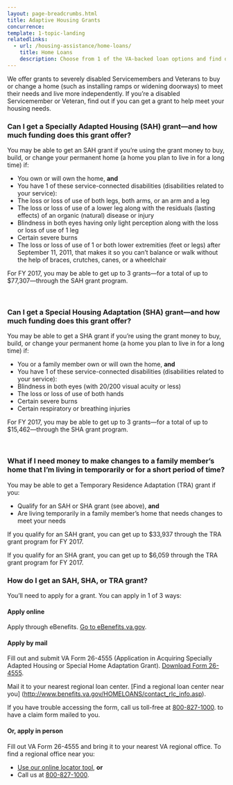 ```yaml
---
layout: page-breadcrumbs.html
title: Adaptive Housing Grants
concurrence: 
template: 1-topic-landing
relatedlinks:
  - url: /housing-assistance/home-loans/
    title: Home Loans
    description: Choose from 1 of the VA-backed loan options and find out how to apply for a loan to buy, improve, or refinance a home.
---
```


<div class="va-introtext">

We offer grants to severely disabled Servicemembers and Veterans to buy or change a home (such as installing ramps or widening doorways) to meet their needs and live more independently. If you’re a disabled Servicemember or Veteran, find out if you can get a grant to help meet your housing needs.

</div>

<div class="feature" markdown=“1”>

### Can I get a Specially Adapted Housing (SAH) grant—and how much funding does this grant offer? 

You may be able to get an SAH grant if you’re using the grant money to buy, build, or change your permanent home (a home you plan to live in for a long time) if:

-	You own or will own the home, **and** 
-	You have 1 of these service-connected disabilities (disabilities related to your service):
 - The loss or loss of use of both legs, both arms, or an arm and a leg
 - The loss or loss of use of a lower leg along with the residuals (lasting effects) of an organic (natural) disease or injury
 - Blindness in both eyes having only light perception along with the loss or loss of use of 1 leg
 - Certain severe burns
 - The loss or loss of use of 1 or both lower extremities (feet or legs) after September 11, 2011, that makes it so you can’t balance or walk without the help of braces, crutches, canes, or a wheelchair

For FY 2017, you may be able to get up to 3 grants—for a total of up to $77,307—through the SAH grant program. 

<br>

### Can I get a Special Housing Adaptation (SHA) grant—and how much funding does this grant offer?

You may be able to get a SHA grant if you’re using the grant money to buy, build, or change your permanent home (a home you plan to live in for a long time) if: 

-	You or a family member own or will own the home, **and**
-	You have 1 of these service-connected disabilities (disabilities related to your service):
 - Blindness in both eyes (with 20/200 visual acuity or less)
 - The loss or loss of use of both hands
 - Certain severe burns
 - Certain respiratory or breathing injuries

For FY 2017, you may be able to get up to 3 grants—for a total of up to $15,462—through the SHA grant program. 

<br>

### What if I need money to make changes to a family member’s home that I’m living in temporarily or for a short period of time? 

You may be able to get a Temporary Residence Adaptation (TRA) grant if you:

- Qualify for an SAH or SHA grant (see above), **and**
- Are living temporarily in a family member’s home that needs changes to meet your needs

If you qualify for an SAH grant, you can get up to $33,937 through the TRA grant program for FY 2017.

If you qualify for an SHA grant, you can get up to $6,059 through the TRA grant program for FY 2017.

</div>

### How do I get an SAH, SHA, or TRA grant?

You’ll need to apply for a grant. You can apply in 1 of 3 ways:

#### Apply online

Apply through eBenefits. [Go to eBenefits.va.gov]( https://www.ebenefits.va.gov/ebenefits/homepage). 

#### Apply by mail

Fill out and submit VA Form 26-4555 (Application in Acquiring Specially Adapted Housing or Special Home Adaptation Grant). [Download Form 26-4555](http://www.vba.va.gov/pubs/forms/VBA-26-4555-ARE.pdf). 

Mail it to your nearest regional loan center. [Find a regional loan center near you] (http://www.benefits.va.gov/HOMELOANS/contact_rlc_info.asp).

If you have trouble accessing the form, call us toll-free at <a href="tel:+1-855-574-7286">800-827-1000</a>. to have a claim form mailed to you.

#### Or, apply in person

Fill out VA Form 26-4555 and bring it to your nearest VA regional office. To find a regional office near you:
-	[Use our online locator tool](https://www.va.gov/directory/guide/home.asp), **or**
-	Call us at <a href="tel:+1-855-574-7286">800-827-1000</a>.
